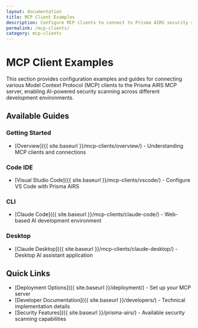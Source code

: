 ```yaml
---
layout: documentation
title: MCP Client Examples
description: Configure MCP clients to connect to Prisma AIRS security scanning
permalink: /mcp-clients/
category: mcp-clients
---
```


# MCP Client Examples

This section provides configuration examples and guides for connecting various Model Context Protocol (MCP) clients to the Prisma AIRS MCP server, enabling AI-powered security scanning across different development environments.

## Available Guides

### Getting Started
- [Overview]({{ site.baseurl }}/mcp-clients/overview/) - Understanding MCP clients and connections

### Code IDE
- [Visual Studio Code]({{ site.baseurl }}/mcp-clients/vscode/) - Configure VS Code with Prisma AIRS

### CLI
- [Claude Code]({{ site.baseurl }}/mcp-clients/claude-code/) - Web-based AI development environment

### Desktop
- [Claude Desktop]({{ site.baseurl }}/mcp-clients/claude-desktop/) - Desktop AI assistant application

## Quick Links

- [Deployment Options]({{ site.baseurl }}/deployment/) - Set up your MCP server
- [Developer Documentation]({{ site.baseurl }}/developers/) - Technical implementation details
- [Security Features]({{ site.baseurl }}/prisma-airs/) - Available security scanning capabilities